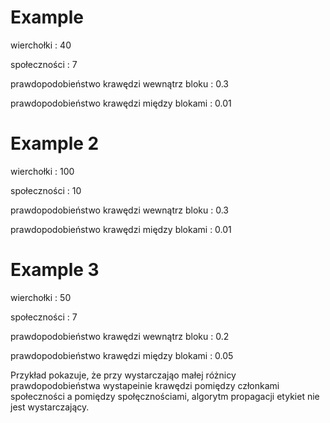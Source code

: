 # Example
wierchołki : 40 

społeczności : 7

prawdopodobieństwo krawędzi wewnątrz bloku : 0.3

prawdopodobieństwo krawędzi między blokami : 0.01

# Example 2
wierchołki : 100

społeczności : 10

prawdopodobieństwo krawędzi wewnątrz bloku : 0.3

prawdopodobieństwo krawędzi między blokami : 0.01

# Example 3

wierchołki : 50

społeczności : 7

prawdopodobieństwo krawędzi wewnątrz bloku : 0.2

prawdopodobieństwo krawędzi między blokami : 0.05

Przykład pokazuje, że przy wystarczająo małej różnicy prawdopodobieństwa wystapeinie krawędzi pomiędzy członkami społeczności a pomiędzy społęcznościami, algorytm propagacji etykiet nie jest wystarczający.
